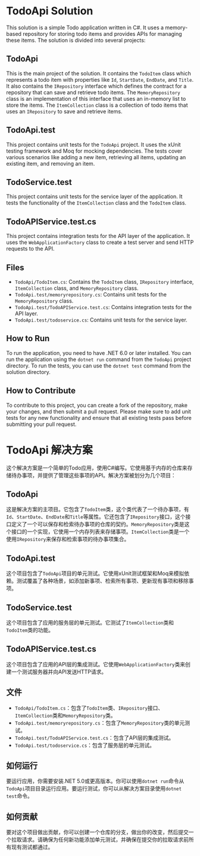 # TodoApi Solution

This solution is a simple Todo application written in C#. It uses a memory-based repository for storing todo items and provides APIs for managing these items. The solution is divided into several projects:

## TodoApi

This is the main project of the solution. It contains the `TodoItem` class which represents a todo item with properties like `Id`, `StartDate`, `EndDate`, and `Title`. It also contains the `IRepository` interface which defines the contract for a repository that can save and retrieve todo items. The `MemoryRepository` class is an implementation of this interface that uses an in-memory list to store the items. The `ItemCollection` class is a collection of todo items that uses an `IRepository` to save and retrieve items.

## TodoApi.test

This project contains unit tests for the `TodoApi` project. It uses the xUnit testing framework and Moq for mocking dependencies. The tests cover various scenarios like adding a new item, retrieving all items, updating an existing item, and removing an item.

## TodoService.test

This project contains unit tests for the service layer of the application. It tests the functionality of the `ItemCollection` class and the `TodoItem` class.

## TodoAPIService.test.cs

This project contains integration tests for the API layer of the application. It uses the `WebApplicationFactory` class to create a test server and send HTTP requests to the API.

## Files

- `TodoApi/TodoItem.cs`: Contains the `TodoItem` class, `IRepository` interface, `ItemCollection` class, and `MemoryRepository` class.
- `TodoApi.test/memoryrepository.cs`: Contains unit tests for the `MemoryRepository` class.
- `TodoApi.test/TodoAPIService.test.cs`: Contains integration tests for the API layer.
- `TodoApi.test/todoservice.cs`: Contains unit tests for the service layer.

## How to Run

To run the application, you need to have .NET 6.0 or later installed. You can run the application using the `dotnet run` command from the `TodoApi` project directory. To run the tests, you can use the `dotnet test` command from the solution directory.

## How to Contribute

To contribute to this project, you can create a fork of the repository, make your changes, and then submit a pull request. Please make sure to add unit tests for any new functionality and ensure that all existing tests pass before submitting your pull request.


# TodoApi 解决方案

这个解决方案是一个简单的Todo应用，使用C#编写。它使用基于内存的仓库来存储待办事项，并提供了管理这些事项的API。解决方案被划分为几个项目：

## TodoApi

这是解决方案的主项目。它包含了`TodoItem`类，这个类代表了一个待办事项，有`Id`、`StartDate`、`EndDate`和`Title`等属性。它还包含了`IRepository`接口，这个接口定义了一个可以保存和检索待办事项的仓库的契约。`MemoryRepository`类是这个接口的一个实现，它使用一个内存列表来存储事项。`ItemCollection`类是一个使用`IRepository`来保存和检索事项的待办事项集合。

## TodoApi.test

这个项目包含了`TodoApi`项目的单元测试。它使用xUnit测试框架和Moq来模拟依赖。测试覆盖了各种场景，如添加新事项、检索所有事项、更新现有事项和移除事项。

## TodoService.test

这个项目包含了应用的服务层的单元测试。它测试了`ItemCollection`类和`TodoItem`类的功能。

## TodoAPIService.test.cs

这个项目包含了应用的API层的集成测试。它使用`WebApplicationFactory`类来创建一个测试服务器并向API发送HTTP请求。

## 文件

- `TodoApi/TodoItem.cs`：包含了`TodoItem`类、`IRepository`接口、`ItemCollection`类和`MemoryRepository`类。
- `TodoApi.test/memoryrepository.cs`：包含了`MemoryRepository`类的单元测试。
- `TodoApi.test/TodoAPIService.test.cs`：包含了API层的集成测试。
- `TodoApi.test/todoservice.cs`：包含了服务层的单元测试。

## 如何运行

要运行应用，你需要安装.NET 5.0或更高版本。你可以使用`dotnet run`命令从`TodoApi`项目目录运行应用。要运行测试，你可以从解决方案目录使用`dotnet test`命令。

## 如何贡献

要对这个项目做出贡献，你可以创建一个仓库的分支，做出你的改变，然后提交一个拉取请求。请确保为任何新功能添加单元测试，并确保在提交你的拉取请求前所有现有测试都通过。
